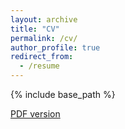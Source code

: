 ```yaml
---
layout: archive
title: "CV"
permalink: /cv/
author_profile: true
redirect_from:
  - /resume
---
```


{% include base_path %}

[PDF version](https://YuTaiwan.github.io/files/CV_of_Sheng_Jung_Yu.pdf)

<!--
Education
======
Ph.D. 
B.S. in Dept. Electrical Engineering, National Taiwan University (NTU), 2015-2019

*   Overall GPA: **4.28**/4.30
*   Major   GPA: **4.29**/4.30
*   Class  Rank:   **1** / 190

Research experience
======
*Undergraduate Research Assistant*, EDA LAB, NTU, 2017-2019
* Project: Optical Network-on-Chip (ONoCs) Design Automation. 
    * Proposed and implemented an <u> automated structural and physical co-design engine</u> for Optical Network-on-Chip System.
    * Outperformed the state-of-the-art ONoCs work by 40% reduction in maximum insertion loss.
    * Submitted to **Design Automation Conference 2020**

* Project: Optical Interconnect Routing
    * Proposed and implemented a <u>WDM-aware clustering algorithm</u> to minimize both insertion loss and wire length.
    * Outperformed the state-of-the-art algorithm by 60% insertion loss reduction and 45% wire length reduction.
    * Submitted to **Design Automation Conference 2020**

*Undergraduate Research Assistant*, DCS LAB, NTU, 2017-2019
* Project: Encryption IC design
    * Designed an <u>accelerator for the end-to-end encryption Signal Protocol</u>.
    * Designed hardware architecture for cryptographics primitives including SHA-256, Elliptic Curve 25519, AES-256
  
*Undergraduate Research Assistant*, Iris LAB, NTU, 2017-2019
* Project: Timing-Aware Fill Insertion
    * Designed and Implemented an <u>equivalent capacitance guided dummy fill insertion engine</u> for 2018 ICCAD contest.
    * Outperformed all contest winners and the state-of-the-art work by over 27%.
    * Published in **Asia and South Pacific Design Automation Conference 2020** and the paper was **nominated as best paper**.
    
Publications
======
  <ul>{% for post in site.publications %}
    {% include archive-single-cv.html %}
  {% endfor %}</ul>


Skills
======
* Natural Languages    : Mandarin (Native), Taiwanese (Native), English (Proficient), Japanese (Intermediate, JLPT N3)
* Programming Languages: C/C++, Python, LaTeX, Matlab, Verilog
* EDA tools            : nWave, ncverilog, Design Compiler, Innovus, SPICE-->



<!--
Talks
======
  <ul>{% for post in site.talks %}
    {% include archive-single-talk-cv.html %}
  {% endfor %}</ul>
  
Teaching
======
  <ul>{% for post in site.teaching %}
    {% include archive-single-cv.html %}
  {% endfor %}</ul>
-->
  
